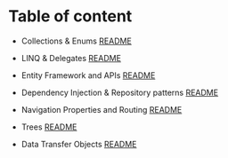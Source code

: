 # Table of content



* Collections & Enums [README](https://github.com/ammarAltarawneh/reading-notes/blob/main/Collections_%26_Enums.md)

* LINQ & Delegates [README](https://github.com/ammarAltarawneh/reading-notes/blob/main/LINQ%26Delegates.md)

* Entity Framework and APIs [README](https://github.com/ammarAltarawneh/reading-notes/blob/main/EntityFrameworkAndAPIs.md)

* Dependency Injection & Repository patterns [README](https://github.com/ammarAltarawneh/reading-notes/blob/main/DependencyInjection.md)

* Navigation Properties and Routing [README](https://github.com/ammarAltarawneh/reading-notes/blob/main/NavigationProperties%26Routing.md)

* Trees [README](https://github.com/ammarAltarawneh/reading-notes/blob/main/Trees.md)

* Data Transfer Objects [README](https://github.com/ammarAltarawneh/reading-notes/blob/main/DTOs.md)
